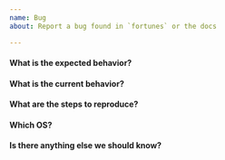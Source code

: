 ```yaml
---
name: Bug
about: Report a bug found in `fortunes` or the docs

---
```


#### What is the expected behavior?


#### What is the current behavior?


#### What are the steps to reproduce?


#### Which OS?


#### Is there anything else we should know?
